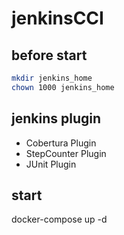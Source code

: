 # jenkinsCCI

## before start

```sh
mkdir jenkins_home
chown 1000 jenkins_home
```

## jenkins plugin
* Cobertura Plugin
* StepCounter Plugin
* JUnit Plugin

## start
docker-compose up -d


